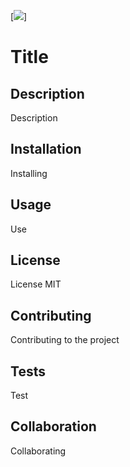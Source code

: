 [<img src="https://img.shields.io/badge/Version-1.1.1-orange">]

# Title

## Description

Description

## Installation

Installing

## Usage

Use

## License

License MIT

## Contributing

Contributing to the project

## Tests

Test

## Collaboration

Collaborating

